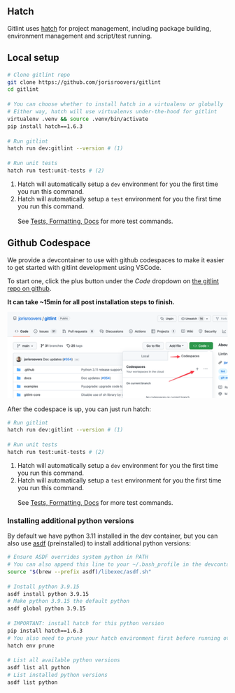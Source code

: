 ## Hatch

Gitlint uses [hatch](https://hatch.pypa.io/latest/) for project management, including package building,
environment management and script/test running.


## Local setup

```sh
# Clone gitlint repo
git clone https://github.com/jorisroovers/gitlint
cd gitlint

# You can choose whether to install hatch in a virtualenv or globally
# Either way, hatch will use virtualenvs under-the-hood for gitlint
virtualenv .venv && source .venv/bin/activate
pip install hatch==1.6.3

# Run gitlint
hatch run dev:gitlint --version # (1)

# Run unit tests
hatch run test:unit-tests # (2)
```

1. Hatch will automatically setup a `dev` environment for you the first time you run this command.
1. Hatch will automatically setup a `test` environment for you the first time you run this command. <br/><br/>
   See [Tests, Formatting, Docs](tests_formatting_docs.md) for more test commands.


## Github Codespace

We provide a devcontainer to use with github codespaces to make it easier to get started with gitlint development
using VSCode.

To start one, click the plus button under the *Code* dropdown on
[the gitlint repo on github](https://github.com/jorisroovers/gitlint). 

**It can take ~15min for all post installation steps to finish.**

![Gitlint Dev Container Instructions](../images/dev-container.png)

After the codespace is up, you can just run hatch:
```sh
# Run gitlint
hatch run dev:gitlint --version # (1)

# Run unit tests
hatch run test:unit-tests # (2)
```

1. Hatch will automatically setup a `dev` environment for you the first time you run this command.
1. Hatch will automatically setup a `test` environment for you the first time you run this command. <br/><br/>
   See [Tests, Formatting, Docs](tests_formatting_docs.md) for more test commands.

### Installing additional python versions
By default we have python 3.11 installed in the dev container, but you can also use [asdf](https://asdf-vm.com/)
(preinstalled) to install additional python versions:

```sh
# Ensure ASDF overrides system python in PATH
# You can also append this line to your ~/.bash_profile in the devcontainer to have this happen automatically on login
source "$(brew --prefix asdf)/libexec/asdf.sh"

# Install python 3.9.15
asdf install python 3.9.15
# Make python 3.9.15 the default python
asdf global python 3.9.15

# IMPORTANT: install hatch for this python version
pip install hatch==1.6.3
# You also need to prune your hatch environment first before running other commands
hatch env prune

# List all available python versions
asdf list all python
# List installed python versions
asdf list python
```